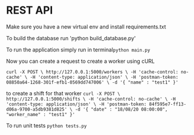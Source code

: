 # REST API
Make sure you have a new virtual env and install requirements.txt


To build the database run 'python build_database.py'

To run the application simply run in terminal`python main.py`

Now you can create a request to create a worker using cURL

`curl -X POST \
  http://127.0.0.1:5000/workers \
  -H 'cache-control: no-cache' \
  -H 'content-type: application/json' \
  -H 'postman-token: 08850a64-1268-301f-efb1-0569dd747006' \
  -d '{
	"name" : "test1"
}'`

to create a shift for that worker 
`curl -X POST \
  http://127.0.0.1:5000/shifts \
  -H 'cache-control: no-cache' \
  -H 'content-type: application/json' \
  -H 'postman-token: 84f595e7-ff13-d06a-9700-a5db9381d825' \
  -d '{
	"date" : "18/08/20 08:00:00",
	"worker_name" : "test1"
}'`


To run unit tests `python tests.py`